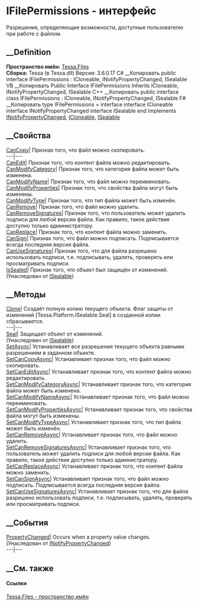 # IFilePermissions - интерфейс
Разрешения, определяющие возможности, доступные пользователю при работе с
файлом.
## __Definition
 **Пространство имён:** [Tessa.Files](N_Tessa_Files.htm)  
 **Сборка:** Tessa (в Tessa.dll) Версия: 3.6.0.17
C# __Копировать
     public interface IFilePermissions : ICloneable, 
    	INotifyPropertyChanged, ISealable
VB __Копировать
     Public Interface IFilePermissions
    	Inherits ICloneable, INotifyPropertyChanged, ISealable
C++ __Копировать
     public interface class IFilePermissions : ICloneable, 
    	INotifyPropertyChanged, ISealable
F# __Копировать
     type IFilePermissions = 
        interface
            interface ICloneable
            interface INotifyPropertyChanged
            interface ISealable
        end
Implements
    [INotifyPropertyChanged](https://learn.microsoft.com/dotnet/api/system.componentmodel.inotifypropertychanged), [ICloneable](https://learn.microsoft.com/dotnet/api/system.icloneable), [ISealable](T_Tessa_Platform_ISealable.htm)
##  __Свойства
[CanCopy](P_Tessa_Files_IFilePermissions_CanCopy.htm)| Признак того, что файл
можно скопировать.  
---|---  
[CanEdit](P_Tessa_Files_IFilePermissions_CanEdit.htm)| Признак того, что
контент файла можно редактировать.  
[CanModifyCategory](P_Tessa_Files_IFilePermissions_CanModifyCategory.htm)|
Признак того, что категория файла может быть изменена.  
[CanModifyName](P_Tessa_Files_IFilePermissions_CanModifyName.htm)| Признак
того, что файл можно переименовать.  
[CanModifyProperties](P_Tessa_Files_IFilePermissions_CanModifyProperties.htm)|
Признак того, что свойства файла могут быть изменены.  
[CanModifyType](P_Tessa_Files_IFilePermissions_CanModifyType.htm)| Признак
того, что тип файла может быть изменён.  
[CanRemove](P_Tessa_Files_IFilePermissions_CanRemove.htm)| Признак того, что
файл можно удалить.  
[CanRemoveSignatures](P_Tessa_Files_IFilePermissions_CanRemoveSignatures.htm)|
Признак того, что пользователь может удалить подписи для любой версии файла.
Как правило, такое действие доступно только администратору.  
[CanReplace](P_Tessa_Files_IFilePermissions_CanReplace.htm)| Признак того, что
контент файла можно заменить.  
[CanSign](P_Tessa_Files_IFilePermissions_CanSign.htm)|  Признак того, что файл
можно подписать. Подписывается всегда последняя версия файла.  
[CanUseSignatures](P_Tessa_Files_IFilePermissions_CanUseSignatures.htm)|
Признак того, что для файла разрешено использовать подписи, т.е. подписывать,
удалять, проверять или просматривать подписи.  
[IsSealed](P_Tessa_Platform_ISealable_IsSealed.htm)| Признак того, что объект
был защищён от изменений.  
(Унаследован от [ISealable](T_Tessa_Platform_ISealable.htm))  
##  __Методы
[Clone](M_Tessa_Files_IFilePermissions_Clone.htm)|  Создаёт полную копию
текущего объекта. Флаг защиты от изменений [Tessa.Platform.ISealable.Seal] в
созданной копии сбрасывается.  
---|---  
[Seal](M_Tessa_Platform_ISealable_Seal.htm)| Защищает объект от изменений.  
(Унаследован от [ISealable](T_Tessa_Platform_ISealable.htm))  
[SetAsync](M_Tessa_Files_IFilePermissions_SetAsync.htm)| Устанавливает все
разрешения текущего объекта равными разрешениям в заданном объекте.  
[SetCanCopyAsync](M_Tessa_Files_IFilePermissions_SetCanCopyAsync.htm)|
Устанавливает признак того, что файл можно скопировать.  
[SetCanEditAsync](M_Tessa_Files_IFilePermissions_SetCanEditAsync.htm)|
Устанавливает признак того, что контент файла можно редактировать.  
[SetCanModifyCategoryAsync](M_Tessa_Files_IFilePermissions_SetCanModifyCategoryAsync.htm)|
Устанавливает признак того, что категория файла может быть изменена.  
[SetCanModifyNameAsync](M_Tessa_Files_IFilePermissions_SetCanModifyNameAsync.htm)|
Устанавливает признак того, что файл можно переименовать.  
[SetCanModifyPropertiesAsync](M_Tessa_Files_IFilePermissions_SetCanModifyPropertiesAsync.htm)|
Устанавливает признак того, что свойства файла могут быть изменены.  
[SetCanModifyTypeAsync](M_Tessa_Files_IFilePermissions_SetCanModifyTypeAsync.htm)|
Устанавливает признак того, что тип файла может быть изменён.  
[SetCanRemoveAsync](M_Tessa_Files_IFilePermissions_SetCanRemoveAsync.htm)|
Устанавливает признак того, что файл можно удалить.  
[SetCanRemoveSignaturesAsync](M_Tessa_Files_IFilePermissions_SetCanRemoveSignaturesAsync.htm)|
Устанавливает признак того, что пользователь может удалить подписи для любой
версии файла. Как правило, такое действие доступно только администратору.  
[SetCanReplaceAsync](M_Tessa_Files_IFilePermissions_SetCanReplaceAsync.htm)|
Устанавливает признак того, что контент файла можно заменить.  
[SetCanSignAsync](M_Tessa_Files_IFilePermissions_SetCanSignAsync.htm)|
Устанавливает признак того, что файл можно подписать. Подписывается всегда
последняя версия файла.  
[SetCanUseSignaturesAsync](M_Tessa_Files_IFilePermissions_SetCanUseSignaturesAsync.htm)|
Устанавливает признак того, что для файла разрешено использовать подписи, т.е.
подписывать, удалять, проверять или просматривать подписи.  
##  __События
[PropertyChanged](https://learn.microsoft.com/dotnet/api/system.componentmodel.inotifypropertychanged.propertychanged)|
Occurs when a property value changes.  
(Унаследован от
[INotifyPropertyChanged](https://learn.microsoft.com/dotnet/api/system.componentmodel.inotifypropertychanged))  
---|---  
##  __См. также
#### Ссылки
[Tessa.Files - пространство имён](N_Tessa_Files.htm)
